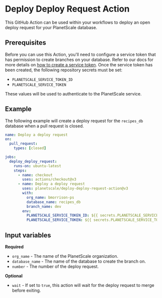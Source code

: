# Deploy Deploy Request Action

This GitHub Action can be used within your workflows to deploy an open deploy request for your PlanetScale database.

## Prerequisites

Before you can use this Action, you'll need to configure a service token that has permission to create branches on your database. Refer to our docs for more details on [how to create a service token](https://planetscale.com/docs/concepts/service-tokens). Once the service token has been created, the following repository secrets must be set:

- `PLANETSCALE_SERVICE_TOKEN_ID`
- `PLANETSCALE_SERVICE_TOKEN`

These values will be used to authenticate to the PlanetScale service.

## Example

The following example will create a deploy request for the `recipes_db` database when a pull request is closed.

```yml
name: Deploy a deploy request
on:
  pull_request:
    types: [closed]

jobs:
  deploy_deploy_request:
    runs-on: ubuntu-latest
    steps:
      - name: checkout
        uses: actions/checkout@v3
      - name: Deploy a deploy request
        uses: planetscale/deploy-deploy-request-action@v3
        with:
          org_name: bmorrison-ps
          database_name: recipes_db
          branch_name: dev
        env:
          PLANETSCALE_SERVICE_TOKEN_ID: ${{ secrets.PLANETSCALE_SERVICE_TOKEN_ID }}
          PLANETSCALE_SERVICE_TOKEN: ${{ secrets.PLANETSCALE_SERVICE_TOKEN }}
```

## Input variables

**Required**

- `org_name` - The name of the PlanetScale organization.
- `database_name` - The name of the database to create the branch on.
- `number` - The number of the deploy request.

**Optional**

- `wait` - If set to `true`, this action will wait for the deploy request to merge before exiting.

